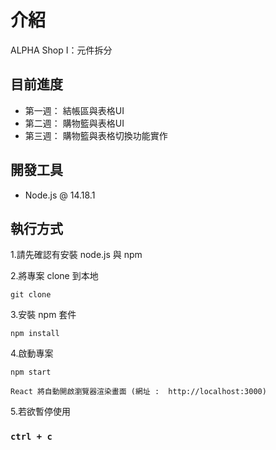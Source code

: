 # 介紹

ALPHA Shop I：元件拆分

## 目前進度
 - 第一週： 結帳區與表格UI
 - 第二週： 購物籃與表格UI
 - 第三週： 購物籃與表格切換功能實作

## 開發工具
 * Node.js @ 14.18.1

## 執行方式

1.請先確認有安裝 node.js 與 npm

2.將專案 clone 到本地

    git clone
    
3.安裝 npm 套件

    npm install

4.啟動專案

    npm start

    React 將自動開啟瀏覽器渲染畫面 (網址 :  http://localhost:3000)
  
5.若欲暫停使用

### `ctrl + c`